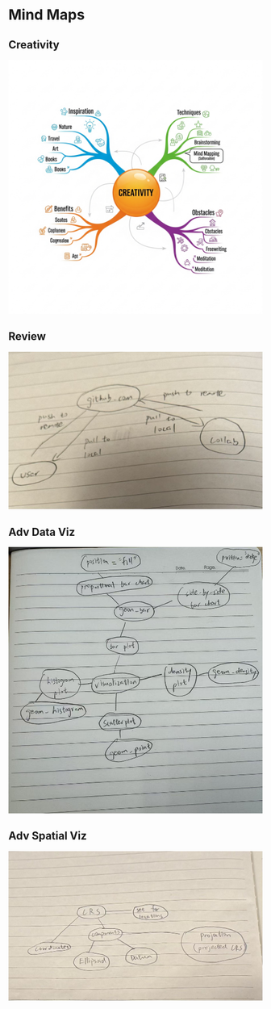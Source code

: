 # Mind Maps

## Creativity

![0808-mind_map_example.jpg](0808-mind_map_example.jpg)


## Review

![0905-mind_map.jpg](0905-mind_map.jpg)


## Adv Data Viz

![0908-mind_map.jpg](0908-mind_map.jpg)


## Adv Spatial Viz

![0910-mind_map.jpg](0910-mind_map.jpg)
